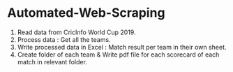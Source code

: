 # Automated-Web-Scraping
1. Read data from CricInfo World Cup 2019.
2. Process data : Get all the teams.
3. Write processed data in Excel : Match result per team in their own sheet.
4. Create folder of each team \& Write pdf file for each scorecard of each match in relevant folder.
